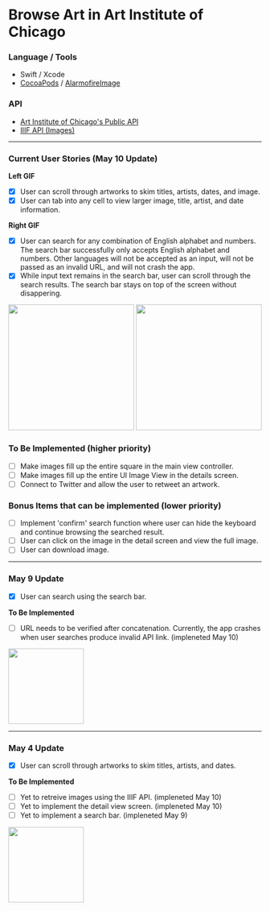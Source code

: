 # Browse Art in Art Institute of Chicago

### Language / Tools
* Swift / Xcode
* [CocoaPods](https://cocoapods.org/) / [AlarmofireImage](https://cocoapods.org/pods/Alamofire)

### API
* [Art Institute of Chicago's Public API](https://api.artic.edu/docs)
* [IIIF API (Images)](https://api.artic.edu/docs/#iiif-image-api)

---

### Current User Stories (May 10 Update) 

**Left GIF**

- [x] User can scroll through artworks to skim titles, artists, dates, and image. 
- [x] User can tab into any cell to view larger image, title, artist, and date information. 

**Right GIF**

- [x] User can search for any combination of English alphabet and numbers. The search bar successfully only accepts English alphabet and numbers. Other languages will not be accepted as an input, will not be passed as an invalid URL, and will not crash the app. 
- [x] While input text remains in the search bar, user can scroll through the search results. The search bar stays on top of the screen without disappering. 

<img src="https://recordit.co/MqmKkoaMC9.gif" width=250> <img src="https://recordit.co/5YNJ1EPOuM.gif" width=250>

### To Be Implemented (higher priority) 

- [ ] Make images fill up the entire square in the main view controller. 
- [ ] Make images fill up the entire UI Image View in the details screen. 
- [ ] Connect to Twitter and allow the user to retweet an artwork. 

### Bonus Items that can be implemented (lower priority) 

- [ ] Implement 'confirm' search function where user can hide the keyboard and continue browsing the searched result.
- [ ] User can click on the image in the detail screen and view the full image. 
- [ ] User can download image. 

---

### May 9 Update  

- [x] User can search using the search bar. 

**To Be Implemented**

- [ ] URL needs to be verified after concatenation. Currently, the app crashes when user searches produce invalid API link. (impleneted May 10) 

<img src="https://recordit.co/Un8wplnnpd.gif" width=150><br>

---

### May 4 Update 

- [x] User can scroll through artworks to skim titles, artists, and dates. 

**To Be Implemented**

- [ ] Yet to retreive images using the IIIF API. (impleneted May 10) 
- [ ] Yet to implement the detail view screen. (impleneted May 10) 
- [ ] Yet to implement a search bar. (impleneted May 9) 

<img src="https://recordit.co/uDXXe7EXCO.gif" width=150><br>
